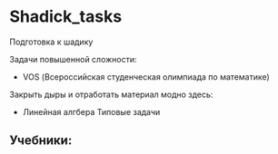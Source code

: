 # Shadick_tasks
Подготовка к шадику

Задачи повышенной сложности:
 - VOS (Всероссийская студенческая олимпиада по математике)
 
Закрыть дыры и отработать материал модно здесь:
 - Линейная алгбера Типовые задачи
 
Учебники:
 - 
